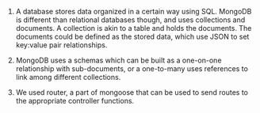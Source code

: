 1.  A database stores data organized in a certain way using SQL. MongoDB is different than relational databases though, and uses collections and documents. A collection is akin to a table and holds the documents. The documents could be defined as the stored data, which use JSON to set key:value pair relationships.

2.  MongoDB uses a schemas which can be built as a one-on-one relationship with sub-documents, or a one-to-many uses references to link among different collections.

3.  We used router, a part of mongoose that can be used to send routes to the appropriate controller functions.
